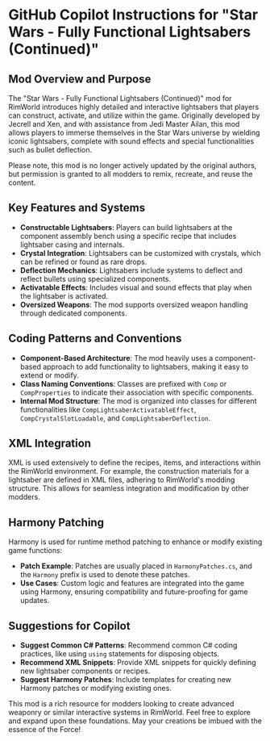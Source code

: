 # GitHub Copilot Instructions for "Star Wars - Fully Functional Lightsabers (Continued)"

## Mod Overview and Purpose

The "Star Wars - Fully Functional Lightsabers (Continued)" mod for RimWorld introduces highly detailed and interactive lightsabers that players can construct, activate, and utilize within the game. Originally developed by Jecrell and Xen, and with assistance from Jedi Master Ailan, this mod allows players to immerse themselves in the Star Wars universe by wielding iconic lightsabers, complete with sound effects and special functionalities such as bullet deflection.

Please note, this mod is no longer actively updated by the original authors, but permission is granted to all modders to remix, recreate, and reuse the content.

## Key Features and Systems

- **Constructable Lightsabers**: Players can build lightsabers at the component assembly bench using a specific recipe that includes lightsaber casing and internals.
- **Crystal Integration**: Lightsabers can be customized with crystals, which can be refined or found as rare drops.
- **Deflection Mechanics**: Lightsabers include systems to deflect and reflect bullets using specialized components.
- **Activatable Effects**: Includes visual and sound effects that play when the lightsaber is activated.
- **Oversized Weapons**: The mod supports oversized weapon handling through dedicated components.

## Coding Patterns and Conventions

- **Component-Based Architecture**: The mod heavily uses a component-based approach to add functionality to lightsabers, making it easy to extend or modify.
- **Class Naming Conventions**: Classes are prefixed with `Comp` or `CompProperties` to indicate their association with specific components.
- **Internal Mod Structure**: The mod is organized into classes for different functionalities like `CompLightsaberActivatableEffect`, `CompCrystalSlotLoadable`, and `CompLightsaberDeflection`.

## XML Integration

XML is used extensively to define the recipes, items, and interactions within the RimWorld environment. For example, the construction materials for a lightsaber are defined in XML files, adhering to RimWorld's modding structure. This allows for seamless integration and modification by other modders.

## Harmony Patching

Harmony is used for runtime method patching to enhance or modify existing game functions:
- **Patch Example**: Patches are usually placed in `HarmonyPatches.cs`, and the `Harmony` prefix is used to denote these patches.
- **Use Cases**: Custom logic and features are integrated into the game using Harmony, ensuring compatibility and future-proofing for game updates.

## Suggestions for Copilot

- **Suggest Common C# Patterns**: Recommend common C# coding practices, like using `using` statements for disposing objects.
- **Recommend XML Snippets**: Provide XML snippets for quickly defining new lightsaber components or recipes.
- **Suggest Harmony Patches**: Include templates for creating new Harmony patches or modifying existing ones.

This mod is a rich resource for modders looking to create advanced weaponry or similar interactive systems in RimWorld. Feel free to explore and expand upon these foundations. May your creations be imbued with the essence of the Force!
